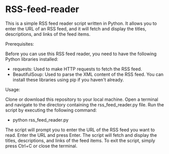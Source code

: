 # RSS-feed-reader
This is a simple RSS feed reader script written in Python. It allows you to enter the URL of an RSS feed, and it will fetch and display the titles, descriptions, and links of the feed items.

Prerequisites:

Before you can use this RSS feed reader, you need to have the following Python libraries installed:
- requests: Used to make HTTP requests to fetch the RSS feed.
- BeautifulSoup: Used to parse the XML content of the RSS feed.
You can install these libraries using pip if you haven't already.

Usage:

Clone or download this repository to your local machine.
Open a terminal and navigate to the directory containing the rss_feed_reader.py file.
Run the script by executing the following command:
- python rss_feed_reader.py

The script will prompt you to enter the URL of the RSS feed you want to read. Enter the URL and press Enter.
The script will fetch and display the titles, descriptions, and links of the feed items.
To exit the script, simply press Ctrl+C or close the terminal.
